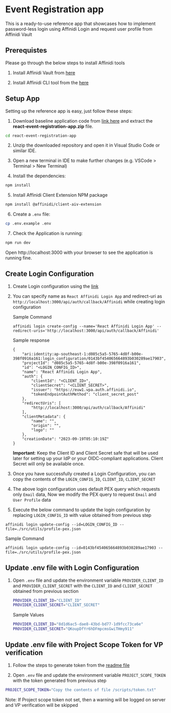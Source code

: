 # Event Registration app

This is a ready-to-use reference app that showcases how to implement password-less login using Affinidi Login and request user profile from Affinidi Vault 

## Prerequistes

Please go through the below steps to install Affinidi tools
1. Install Affinidi Vault from [here](https://dev.docs.affinidi.com/labs/affinidi-login-nextjs/#before-you-begin-i-classfa-solid-fa-stari)

2. Install Affinidi CLI tool from the [here](https://dev.docs.affinidi.com/dev-tools/affinidi-cli/)

## Setup App

Setting up the reference app is easy, just follow these steps:  
1. Download baseline application code from [link here](here) and extract the **react-event-registration-app.zip** file.

```bash
cd react-event-registration-app
```

2. Unzip the downloaded repository and open it in Visual Studio Code or similar IDE.

3. Open a new terminal in IDE to make further changes (e.g. VSCode > Terminal > New Terminal)

4. Install the dependencies:

```bash
npm install
```

5. Install Affinidi Client Extension NPM package

```bash
npm install @affinidi/client-aiv-extension
```  

6. Create a `.env` file:
```bash
cp .env.example .env
```

7. Check the Application is running:
```bash
npm run dev
```
Open http://localhost:3000 with your browser to see the application is running fine.

## Create Login Configuration
1. Create Login configuration using the [link](https://dev.docs.affinidi.com/docs/affinidi-login/login-configuration/#create-a-login-configuration) 

2. You can specify name as `React Affinidi Login App` and redirect-uri as `http://localhost:3000/api/auth/callback/Affinidi` while creating login configuration

    Sample Command
    ```
    affinidi login create-config --name='React Affinidi Login App' --redirect-uris='http://localhost:3000/api/auth/callback/Affinidi'
    ```

    Sample response
    ```
    {
        "ari:identity:ap-southeast-1:d085c5a5-5765-4d8f-b00e-398f0916a161:login_configuration/0143bf454065664893b030289ae17903",
        "projectId": "d085c5a5-5765-4d8f-b00e-398f0916a161",
        "id": "<LOGIN_CONFIG_ID>",
        "name": "React Affinidi Login App",
        "auth": {
            "clientId": "<CLIENT_ID>",
            "clientSecret": "<CLIENT_SECRET>",
            "issuer": "https://euw1.vpa.auth.affinidi.io",
            "tokenEndpointAuthMethod": "client_secret_post"
        },
        "redirectUris": [
            "http://localhost:3000/api/auth/callback/Affinidi"
        ],
        "clientMetadata": {
            "name": "",
            "origin": "",
            "logo": ""
        },
        "creationDate": "2023-09-19T05:10:19Z"
    }

    ```

    **Important**: Keep the Client ID and Client Secret safe that will be used later for setting up your IdP or your OIDC-compliant applications. Client Secret will only be available once.
3. Once you have successfully created a Login Configuration, you can copy the contents of the `LOGIN_CONFIG_ID`, `CLIENT_ID`, `CLIENT_SECRET`
4. The above login configuration uses default PEX query which requests only `Email` data, Now we modify the PEX query to request `Email` and `User Profile` data
5. Execute the below command to update the login configuration by replacing `LOGIN_CONFIG_ID` with value obtained from previous step
 
```
affinidi login update-config --id=LOGIN_CONFIG_ID --file=./src/utils/profile-pex.json
``` 
Sample Command
```
affinidi login update-config --id=0143bf454065664893b030289ae17903 --file=./src/utils/profile-pex.json
```


## Update .env file with Login Configuration
1. Open `.env` file and update the environment variable `PROVIDER_CLIENT_ID` and `PROVIDER_CLIENT_SECRET` with the `CLIENT_ID` and `CLIENT_SECRET` obtained from previous section

    ```bash
    PROVIDER_CLIENT_ID="CLIENT_ID"
    PROVIDER_CLIENT_SECRET="CLIENT_SECRET"
    ```
    Sample Values
    ```bash
    PROVIDER_CLIENT_ID="8d1d6ac5-dae8-43bd-bd77-1d9fcc73ca6e"
    PROVIDER_CLIENT_SECRET="QKoupDfYr6hDFmpcmsGwiTHmy911"
    ```

## Update .env file with Project Scope Token for VP verification
1. Follow the steps to generate token from the [readme file](/scripts/README.MD)

2. Open `.env` file and update the environment variable `PROJECT_SCOPE_TOKEN` with the token generated from previous step
```bash
PROJECT_SCOPE_TOKEN="Copy the contents of file /scripts/token.txt"
```
Note: If Project scope token not set, then a warning will be logged on server and VP verification will be skipped


